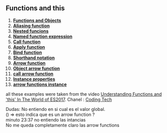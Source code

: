 ## Functions and this
1. [**Functions and Objects**](1_functions_and_objects.js)<br/>
2. [**Aliasing function**](2_aliasing_function.js)<br/>
3. [**Nested funcions**](3_Nested_funcions.js)<br/>
4. [**Named function expression**](4_Named_function_expression.js)<br/>
5. [**Call function**](5_call_function.js)<br/>
6. [**Apply function**](6_apply_function.js)<br/>
7. [**Bind function**](7_bind_function.js)<br/>
8. [**Shorthand notation**](8_shorthand_notation.js)<br/>
9. [**Arrow function**](9_Arrow_function.js)<br/>
10. [**Object arrow function**](10_Object_arrow_function.js)<br/>
11. [**call arrow function**](11_call_arrow_function.js)<br/>
12. [**Instance properties**](12_instance_properties.js)<br/>
13. [**arrow functions instance**](13_arrow_functions_instance.js)<br/>


all these examples were taken from the video [Understanding Functions and 'this' In The World of ES2017](https://www.youtube.com/watch?v=AOSYY1_np_4). Chanel : [Coding Tech ](https://www.youtube.com/channel/UCtxCXg-UvSnTKPOzLH4wJaQ)

Dudas:
No entiendo en si cual es el valor global.<br/>
() => esto indica que es un arrow function ?<br/>
minuto 23:37 no entiendo las intancias<br/>
No me queda completamente claro las arrow functions<br/>